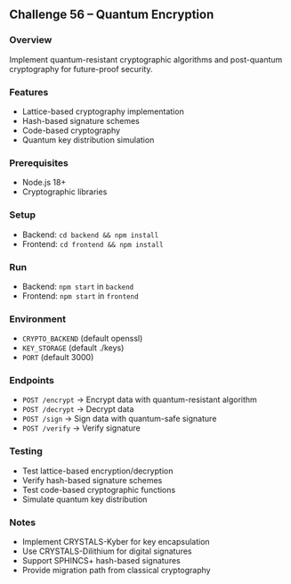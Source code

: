 ## Challenge 56 – Quantum Encryption

### Overview
Implement quantum-resistant cryptographic algorithms and post-quantum cryptography for future-proof security.

### Features
- Lattice-based cryptography implementation
- Hash-based signature schemes
- Code-based cryptography
- Quantum key distribution simulation

### Prerequisites
- Node.js 18+
- Cryptographic libraries

### Setup
- Backend: `cd backend && npm install`
- Frontend: `cd frontend && npm install`

### Run
- Backend: `npm start` in `backend`
- Frontend: `npm start` in `frontend`

### Environment
- `CRYPTO_BACKEND` (default openssl)
- `KEY_STORAGE` (default ./keys)
- `PORT` (default 3000)

### Endpoints
- `POST /encrypt` → Encrypt data with quantum-resistant algorithm
- `POST /decrypt` → Decrypt data
- `POST /sign` → Sign data with quantum-safe signature
- `POST /verify` → Verify signature

### Testing
- Test lattice-based encryption/decryption
- Verify hash-based signature schemes
- Test code-based cryptographic functions
- Simulate quantum key distribution

### Notes
- Implement CRYSTALS-Kyber for key encapsulation
- Use CRYSTALS-Dilithium for digital signatures
- Support SPHINCS+ hash-based signatures
- Provide migration path from classical cryptography